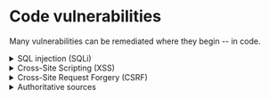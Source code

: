 # Code vulnerabilities

Many vulnerabilities can be remediated where they begin -- in code. 

<details>
  <summary> SQL injection (SQLi) </summary>
  
  **Problem:** A SQL injection attack consists of insertion or "injection" of a SQL query via the input data from the client to the application. A successful SQL injection exploit can read sensitive data from the database, modify database data, execute administration operations on the database, recover the content of a given file present on the DBMS file system, and in some cases issue commands to the operating system. [OWASP](https://owasp.org/www-community/attacks/SQL_Injection)

  **Solutions:** Use parameterized queries, use stored procedures, validate input, or escape tainted input. [OWASP SQLi Cheat Sheet](https://cheatsheetseries.owasp.org/cheatsheets/SQL_Injection_Prevention_Cheat_Sheet.html)

  ### Choice 1: Prepared statements with parameterized queries
  
  Prepared statements with variable binding (parameterized queries) force developers to first define all the SQL code, then pass each parameter to the query. This allows the database to distinguish between code and data, regardless of what user input is supplied. Prepared statements ensure that an attacker is not able to change the intent of a query, even if they insert SQL commands. [OWASP](https://cheatsheetseries.owasp.org/cheatsheets/Query_Parameterization_Cheat_Sheet.html)

  #### Java
  ```
  String sql = "SELECT * FROM User WHERE userId = ?"; 
  PreparedStatement stmt = con.prepareStatement(sql); 
  stmt.setString(1, userId); 
  ResultSet rs = prepStmt.executeQuery();
  ```

  #### C#

  ```
  String query = "SELECT account_balance FROM user_data WHERE user_name = ?";
  try {
    OleDbCommand command = new OleDbCommand(query, connection);
    command.Parameters.Add(new OleDbParameter("customerName", CustomerName Name.Text));
    OleDbDataReader reader = command.ExecuteReader();
  } catch (OleDbException se) {
    // error handling
  }
  ```

  ### Choice 2: stored procedures 
  
  Not always safe from SQL injection, standard stored procedure programming constructs have the same effect as the use of parameterized queries when implemented safely, which is the norm for most stored procedure languages.

  #### Java
  
  ```
  // After validating tainted input:
  String custname = request.getParameter("customerName");
  try {
    CallableStatement cs = connection.prepareCall("{call sp_getAccountBalance(?)}");
    cs.setString(1, custname);
    ResultSet results = cs.executeQuery();
    // result set handling
  } catch (SQLException se) {
    // error handling
  }
  ```
</details>

<details>
  <summary> Cross-Site Scripting (XSS) </summary>
  
  **Problem:** XSS is a type of code injection in which malicious scripts are inserted into otherwise trusted websites. In an XSS attack an attacker uses a web application to send malicious code, generally in the form of a browser-side script, to a different user. [OWASP](https://owasp.org/www-community/attacks/xss)
  
  Note that there are three types: **reflected** just appears in the browser, **stored** is written to a database, and **DOM-based** modifies the DOM environment in the victim's browser. What matters is that all are bad and can be used in conjunction with other attacks.

  **Solutions:** Use modern web frameworks, sanitize tainted input, encode output. [OWASP XSS Cheat Sheet](https://cheatsheetseries.owasp.org/cheatsheets/Cross_Site_Scripting_Prevention_Cheat_Sheet.html)

  ### Use modern web frameworks
  
  Modern frameworks encourage good security practices and help mitigate XSS by using defenses such as templating and auto-escaping. Developers still need to be aware of problems that can occur when using frameworks insecurely, and where gaps in their frameworks exist.
  
  ### Encode output
  
  Use output encoding to safely display user input as entered. Do not interpret variables as code. Use the framework's default output encoding protection. Note that output must be encoded for the context in which it appears, e.g.: 
  
  * HTML body, e.g. ```<div>TAINT</div>``` (validate and encode where needed)
  * HTML entities, e.g. ```<span>TAINT</span>``` (encode: convert & to ```&amp;```, < to ```&lt;```, > to ```&gt;```, " to ```&quot;```, ' to ```&#x27;```, and / to ```&#x2F;```)
  * HTML attributes, e.g. ```<input type="text" name="fname" value="TAINT">``` (replace all characters except alphanumeric with the HTML Entity ```&#xHEX;``` format, including spaces)
  * URLs and URLs in attributes, e.g. ```<a href="URL TAINT ">Click here!</a> <iframe src="URL TAINT " />``` (canonicalize input, validate the URL, use [standard percent encoding](https://www.w3schools.com/tags/ref_urlencode.asp) to encode only parameter values)
  * JavaScript (replace all characters except alphanumeric characters with the \uXXXX [Unicode encoding format](https://www.unicode.org/charts))
  * DOM, e.g. ```<script>document.write("TAINTED INPUT: " + document.location.hash );<script/>``` (see the [DOM based XSS Prevention Cheat Sheet](https://cheatsheetseries.owasp.org/cheatsheets/DOM_based_XSS_Prevention_Cheat_Sheet.html))
  * CSS (use the ```\XX``` or ```\XXXXXX``` formats to encode where needed)

  ### Sanitize tainted input
  
  If a user absolutely needs to write HTML within the application (as for a WYSIWYG editor), use an HTML sanitization utility. Remember to sanitize _after_ making any changes to the input (or sending to a library that modifies it); this may invalidate the security effort.
  
  ### Tools
  
  * [OWASP Java Encoder](https://owasp.org/www-project-java-encoder)
  * [OWASP Java HTML Sanitizer](https://owasp.org/www-project-java-html-sanitizer)
  * [OWASP Enterprise Security API (ESAPI)](https://owasp.org/www-project-enterprise-security-api)
  * [DOMPurify](https://github.com/cure53/DOMPurify)
  * [JSoup Java HTML Parser](https://jsoup.org)
  * [OWASP AntiSamy](https://owasp.org/www-project-antisamy)
  
</details>

<details>
  <summary> Cross-Site Request Forgery (CSRF) </summary>

  **Problem:** A CSRF attack forces a user to execute unwanted actions on a web application in which they're currently authenticated. With some social engineering (e.g. sending a link via email or chat), an attacker may trick the user into doing the attacker's bidding. If the victim is a normal user, this can mean transferring funds, changing the user's email address, etc. If the victim is an administrative user, CSRF can compromise the application. [OWASP](https://owasp.org/www-community/attacks/csrf)
  
  **Solutions:** See the following recommendations. [OWASP CSRF Cheat Sheet](https://cheatsheetseries.owasp.org/cheatsheets/Cross-Site_Request_Forgery_Prevention_Cheat_Sheet.html)

  * Use the framework's CSRF protections if it has any (many modern frameworks do).
    * If it doesn't, add [CSRF tokens](https://cheatsheetseries.owasp.org/cheatsheets/Cross-Site_Request_Forgery_Prevention_Cheat_Sheet.html#token-based-mitigation) to all state changing requests.
  * Reauthenticate for all sensitive actions on the backend.
  * For stateful software, use the [synchronizer token pattern](https://cheatsheetseries.owasp.org/cheatsheets/Cross-Site_Request_Forgery_Prevention_Cheat_Sheet.html#synchronizer-token-pattern).
  * For stateless software, use [double submit cookies](https://cheatsheetseries.owasp.org/cheatsheets/Cross-Site_Request_Forgery_Prevention_Cheat_Sheet.html#double-submit-cookie).
  * Avoid using GET requests for state-changing operations.
  * Do at least one of:
    * Use a [SameSite Cookie Attribute](https://cheatsheetseries.owasp.org/cheatsheets/Cross-Site_Request_Forgery_Prevention_Cheat_Sheet.html#samesite-cookie-attribute) for session cookies (but watch its use with an untrusted domain).
    * Implement [user interaction based protection](https://cheatsheetseries.owasp.org/cheatsheets/Cross-Site_Request_Forgery_Prevention_Cheat_Sheet.html#user-interaction-based-csrf-defense) for highly sensitive operations.
    * Use [custom request headers](https://cheatsheetseries.owasp.org/cheatsheets/Cross-Site_Request_Forgery_Prevention_Cheat_Sheet.html#use-of-custom-request-headers).
    * Verify the origin with [standard headers](https://cheatsheetseries.owasp.org/cheatsheets/Cross-Site_Request_Forgery_Prevention_Cheat_Sheet.html#verifying-origin-with-standard-headers).
  
  ### Tools
  
  * [OWASP CSRFGuard](https://owasp.org/www-project-csrfguard)
  
</details>
  

<details>
  <summary> Authoritative sources </summary>
  
* Java: [Secure Coding Guidelines for Java SE (Oracle)](https://www.oracle.com/java/technologies/javase/seccodeguide.html)
  
</details>
  
